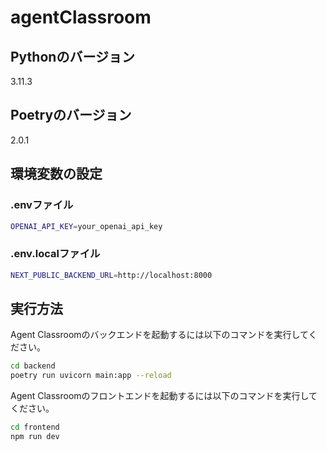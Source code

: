 # agentClassroom

## Pythonのバージョン
3.11.3

## Poetryのバージョン
2.0.1

## 環境変数の設定

### .envファイル

```bash
OPENAI_API_KEY=your_openai_api_key
```

### .env.localファイル

```bash
NEXT_PUBLIC_BACKEND_URL=http://localhost:8000
```

## 実行方法

Agent Classroomのバックエンドを起動するには以下のコマンドを実行してください。
```bash
cd backend
poetry run uvicorn main:app --reload
```

Agent Classroomのフロントエンドを起動するには以下のコマンドを実行してください。
```bash
cd frontend
npm run dev
```
